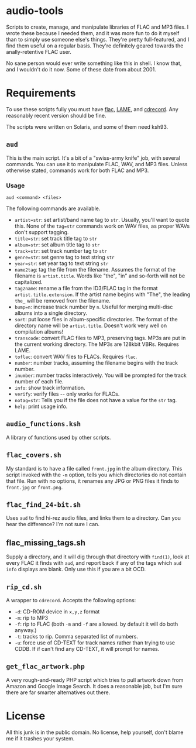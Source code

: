 # audio-tools

Scripts to create, manage, and manipulate libraries of FLAC and MP3
files. I wrote these because I needed them, and it was more fun to do it
myself than to simply use someone else's things. They're pretty
full-featured, and I find them useful on a regular basis. They're
definitely geared towards the anally-retentive FLAC user.

No sane person would ever write something like this in shell. I know
that, and I wouldn't do it now. Some of these date from about 2001.

# Requirements

To use these scripts fully you must have
[flac](http://flac.sourceforge.net/),
[LAME](http://lame.sourceforge.net/), and
[cdrecord](http://cdrecord.berlios.de/private/cdrecord.html). Any
reasonably recent version should be fine.

The scripts were written on Solaris, and some of them need ksh93.

## `aud`

This is the main script. It's a bit of a "swiss-army knife" job, with
several commands. You can use it to manipulate FLAC, WAV, and MP3 files.
Unless otherwise stated, commands work for both FLAC and MP3.

### Usage

    aud <command> <files>

The following commands are available.

 * `artist=str`: set artist/band name tag to `str`. Usually, you'll want to
   quote this. None of the `tag=str` commands work on WAV files, as
   proper WAVs don't support tagging.
 * `title=str`: set track title tag to `str`
 * `album=str`: set album title tag to `str`
 * `track=str`: set track number tag to `str`
 * `genre=str`: set genre tag to text string `str`
 * `year=str`: set year tag to text string `str`
 * `name2tag`: tag the file from the filename. Assumes the format of the
   filename is `artist.title`. Words like "the", "in" and so-forth will
   not be capitalized.
 * `tag2name`: rename a file from the ID3/FLAC tag in the format
   `artist.title.extension`.  If the artist name begins with "The", the
   leading `the_` will be removed from the filename.
 * `bump=n`: increase track number by `n`. Useful for merging
   multi-disc albums into a single directory.
 * `sort`: put loose files in album-specific directories. The format of
   the directory name will be `artist.title`. Doesn't work very well on
   compilation albums!
 * `transcode`: convert FLAC files to MP3, preserving tags. MP3s are put
   in the current working directory. The MP3s are 128kbit VBRs. Requires
   LAME.
 * `toflac`: convert WAV files to FLACs. Requires `flac`.
 * `number`: number tracks, assuming the filename begins with the track
   number.
 * `inumber`: number tracks interactively. You will be prompted for the
   track number of each file.
 * `info`: show track information.
 * `verify`: verify files -- only works for FLACs.
 * `notag=str`: Tells you if the file does not have a value for the
   `str` tag.
 * `help`: print usage info.

## `audio_functions.ksh`

A library of functions used by other scripts.

## `flac_covers.sh`

My standard is to have a file called `front.jpg` in the album directory.
This script invoked with the `-m` option, tells you which directories do
not contain that file. Run with no options, it renames any JPG or PNG
files it finds to `front.jpg` or `front.png`.

## `flac_find_24-bit.sh`

Uses `aud` to find hi-rez audio files, and links them to a directory.
Can you hear the difference? I'm not sure I can.

## flac_missing_tags.sh

Supply a directory, and it will dig through that directory with
`find(1)`, look at every FLAC it finds with `aud`, and report back if
any of the tags which `aud info` displays are blank. Only use this if
you are a bit OCD.

## `rip_cd.sh`

A wrapper to `cdrecord`. Accepts the following options:

 * `-d`: CD-ROM device in `x,y,z` format
 * `-m`: rip to MP3
 * `-f`: rip to FLAC (both `-m` and `-f` are allowed. by default it will
   do both anyway.)
 * `-t`: tracks to rip. Comma separated list of numbers.
 * `-u`: force use of CD-TEXT for track names rather than trying to use
   CDDB. If if can't find any CD-TEXT, it will prompt for names.

## `get_flac_artwork.php`

A very rough-and-ready PHP script which tries to pull artwork down from
Amazon and Google Image Search. It does a reasonable job, but I'm sure
there are far smarter alternatives out there.

# License

All this junk is in the public domain. No license, help yourself, don't
blame me if it trashes your system.

